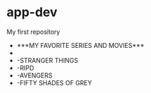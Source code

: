 # app-dev
My first repository
<ul>
  <li>***MY FAVORITE SERIES AND MOVIES***<li/>
  <li>-STRANGER THINGS</li>
  <li>-RIPD</li>
  <li>-AVENGERS</li>
  <li>-FIFTY SHADES OF GREY</li>
</ul>
